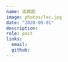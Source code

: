```yaml
---
name: 连薛超
image: photos/lxc.jpg
date: "2020-09-01"
description: 
role: post
links:
  email: 
  github: 
---
```

